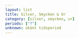 ```yaml
---
layout: list
title: Silver, Smycken & Ur
category: [silver, smycken, ur]
periods: ["?"]
unknown: okänt tidsperiod
---
```


